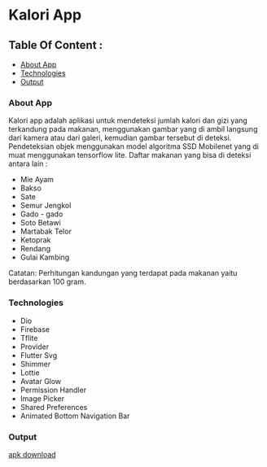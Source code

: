 # Kalori App
## Table Of Content :
* [About App](#about-app)
* [Technologies](#technologies)
* [Output](#output)

### About App
Kalori app adalah aplikasi untuk mendeteksi jumlah kalori dan gizi yang terkandung pada makanan, menggunakan gambar yang di ambil langsung dari kamera atau dari galeri, kemudian gambar tersebut di deteksi. Pendeteksian objek menggunakan model algoritma SSD Mobilenet yang di muat menggunakan tensorflow lite.
Daftar makanan yang bisa di deteksi antara lain :
- Mie Ayam
- Bakso
- Sate
- Semur Jengkol
- Gado - gado
- Soto Betawi
- Martabak Telor
- Ketoprak
- Rendang
- Gulai Kambing

 Catatan: Perhitungan kandungan yang terdapat pada makanan yaitu berdasarkan 100 gram.
 
 ### Technologies
 - Dio
 - Firebase
 - Tflite
 - Provider
 - Flutter Svg
 - Shimmer
 - Lottie
 - Avatar Glow
 - Permission Handler
 - Image Picker
 - Shared Preferences
 - Animated Bottom Navigation Bar
 
 ### Output
 [apk download](https://drive.google.com/file/d/1xnAYB7R1iT1JAcBE7XJlotAIBI7nV0jh/view?usp=sharing)
